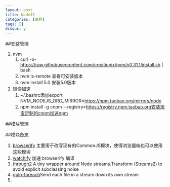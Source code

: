```yaml
---
layout: post
title: NodeJS
categories: [编程]
tags: []
disqus: y
---
```

##安装管理
1. nvm
    1. curl -o- https://raw.githubusercontent.com/creationix/nvm/v0.31.1/install.sh | bash
    2. nvm ls-remote 查看可安装版本
    3. nvm install 5.0 安装5.0版本
2. 镜像加速
    1. ~/.bashrc添加export NVM_NODEJS_ORG_MIRROR=https://npm.taobao.org/mirrors/node
    2.  npm install -g cnpm --registry=https://registry.npm.taobao.org安装淘宝定制的cnpm加速npm

##模块管理

##模块备忘
1. [browserify](http://javascript.ruanyifeng.com/tool/browserify.html) 主要用于改写现有的CommonJS模块，使得浏览器端也可以使用这些模块
2. [watchify](http://www.gulpjs.com.cn/docs/recipes/fast-browserify-builds-with-watchify/) 加速 browserify 编译
3. [through2](https://github.com/rvagg/through2) A tiny wrapper around Node streams.Transform (Streams2) to avoid explicit subclassing noise
4. [gulp-foreach](https://www.npmjs.com/package/gulp-foreach)Send each file in a stream down its own stream
5. 
